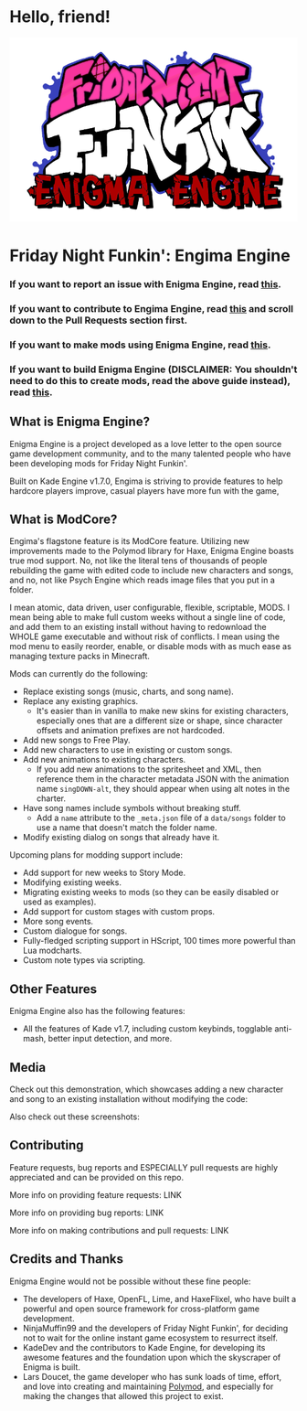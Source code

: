 # Hello, friend!

![Enigma Engine logo](assets/preload/images/logo.png)

# Friday Night Funkin': Engima Engine

### If you want to report an issue with Enigma Engine, read [this](https://github.com/EnigmaEngine/EnigmaEngine/issues/1).
### If you want to contribute to Engima Engine, read [this](https://github.com/EnigmaEngine/EnigmaEngine/issues/1) and scroll down to the Pull Requests section first.
### If you want to make mods using Enigma Engine, read [this](https://github.com/EnigmaEngine/EnigmaEngine/wiki/Modding-Guide).
### If you want to build Enigma Engine (DISCLAIMER: You shouldn't need to do this to create mods, read the above guide instead), read [this](https://github.com/EnigmaEngine/EnigmaEngine/wiki/building-enigma-engine).

## What is Enigma Engine?

Enigma Engine is a project developed as a love letter to the open source game development community, and to the many talented people who have been developing mods for Friday Night Funkin'.

Built on Kade Engine v1.7.0, Engima is striving to provide features to help hardcore players improve, casual players have more fun with the game, 

## What is ModCore?

Engima's flagstone feature is its ModCore feature. Utilizing new improvements made to the Polymod library for Haxe, Enigma Engine boasts true mod support. No, not like the literal tens of thousands of people rebuilding the game with edited code to include new characters and songs, and no, not like Psych Engine which reads image files that you put in a folder.

I mean atomic, data driven, user configurable, flexible, scriptable, MODS. I mean being able to make full custom weeks without a single line of code, and add them to an existing install without having to redownload the WHOLE game executable and without risk of conflicts. I mean using the mod menu to easily reorder, enable, or disable mods with as much ease as managing texture packs in Minecraft.

Mods can currently do the following:
* Replace existing songs (music, charts, and song name).
* Replace any existing graphics.
	* It's easier than in vanilla to make new skins for existing characters, especially ones that are a different size or shape, since character offsets and animation prefixes are not hardcoded.
* Add new songs to Free Play.
* Add new characters to use in existing or custom songs.
* Add new animations to existing characters.
	* If you add new animations to the spritesheet and XML, then reference them in the character metadata JSON with the animation name `singDOWN-alt`, they should appear when using alt notes in the charter.
* Have song names include symbols without breaking stuff.
	* Add a `name` attribute to the `_meta.json` file of a `data/songs` folder to use a name that doesn't match the folder name.
* Modify existing dialog on songs that already have it.

Upcoming plans for modding support include:
* Add support for new weeks to Story Mode.
* Modifying existing weeks.
* Migrating existing weeks to mods (so they can be easily disabled or used as examples).
* Add support for custom stages with custom props.
* More song events.
* Custom dialogue for songs.
* Fully-fledged scripting support in HScript, 100 times more powerful than Lua modcharts. 
* Custom note types via scripting.

## Other Features

Enigma Engine also has the following features:
* All the features of Kade v1.7, including custom keybinds, togglable anti-mash, better input detection, and more.

## Media

Check out this demonstration, which showcases adding a new character and song to an existing installation without modifying the code:

Also check out these screenshots:

## Contributing

Feature requests, bug reports and ESPECIALLY pull requests are highly appreciated and can be provided on this repo.

More info on providing feature requests: LINK

More info on providing bug reports: LINK

More info on making contributions and pull requests: LINK

## Credits and Thanks

Enigma Engine would not be possible without these fine people:

* The developers of Haxe, OpenFL, Lime, and HaxeFlixel, who have built a powerful and open source framework for cross-platform game development.
* NinjaMuffin99 and the developers of Friday Night Funkin', for deciding not to wait for the online instant game ecosystem to resurrect itself.
* KadeDev and the contributors to Kade Engine, for developing its awesome features and the foundation upon which the skyscraper of Enigma is built.
* Lars Doucet, the game developer who has sunk loads of time, effort, and love into creating and maintaining [Polymod](https://github.com/larsiusprime/polymod), and especially for making the changes that allowed this project to exist.
